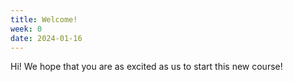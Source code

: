 ```yaml
---
title: Welcome!
week: 0
date: 2024-01-16
---
```


Hi! We hope that you are as excited as us to start this new course!